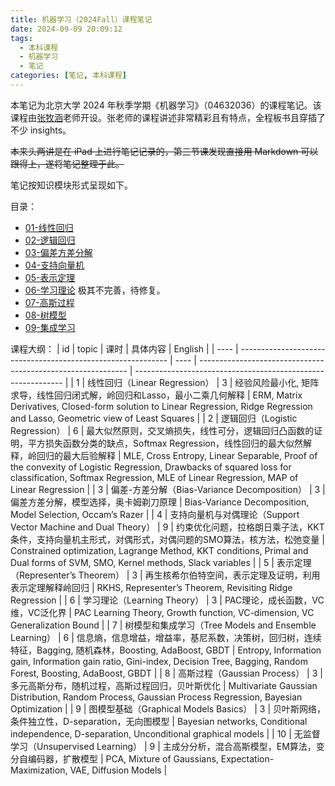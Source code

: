 ```yaml
---
title: 机器学习（2024Fall）课程笔记
date: 2024-09-09 20:09:12
tags:
  - 本科课程
  - 机器学习
  - 笔记
categories: [笔记, 本科课程]
---
```


本笔记为北京大学 2024 年秋季学期《机器学习》（04632036）的课程笔记。该课程由[张牧涵](https://muhanzhang.github.io/)老师开设。张老师的课程讲述非常精彩且有特点，全程板书且穿插了不少 insights。

~~本来头两讲是在 iPad 上进行笔记记录的，第三节课发现直接用 Markdown 可以跟得上，遂将笔记整理于此。~~

笔记按知识模块形式呈现如下。

目录：

- [01-线性回归](/note-ml2024fall/linear-regression/)
- [02-逻辑回归](/note-ml2024fall/logistic-regression/)
- [03-偏差方差分解](/note-ml2024fall/b-v-decomposition/)
- [04-支持向量机](/note-ml2024fall/svm/)
- [05-表示定理](/note-ml2024fall/representer-theorem/)
- [06-学习理论](/note-ml2024fall/learning-theory/) 极其不完善，待修复。
- [07-高斯过程](/note-ml2024fall/gaussian-process/)
- [08-树模型](/note-ml2024fall/tree-models/)
- [09-集成学习](/note-ml2024fall/ensemble-learning/)


课程大纲：
| id | topic | 课时 | 具体内容 | English |
| ---- | ------------------------------------------------------------ | ---- | ------------------------------------------------------------ | ------------------------------------------------------------ |
| 1    | 线性回归（Linear Regression）                                | 3    | 经验风险最小化, 矩阵求导，线性回归闭式解，岭回归和Lasso，最小二乘几何解释 | ERM, Matrix Derivatives, Closed-form solution to Linear Regression, Ridge Regression and Lasso, Geometric view of Least Squares |
| 2    | 逻辑回归（Logistic Regression）                              | 6    | 最大似然原则，交叉熵损失，线性可分，逻辑回归凸函数的证明，平方损失函数分类的缺点，Softmax Regression，线性回归的最大似然解释，岭回归的最大后验解释 | MLE, Cross Entropy, Linear Separable, Proof of the convexity of Logistic Regression, Drawbacks of squared loss for classification, Softmax Regression, MLE of Linear Regression, MAP of Linear Regression |
| 3    | 偏差-方差分解（Bias-Variance Decomposition）                 | 3    | 偏差方差分解，模型选择，奥卡姆剃刀原理                       | Bias-Variance Decomposition, Model Selection, Occam’s Razer  |
| 4    | 支持向量机与对偶理论（Support Vector Machine and Dual Theory） | 9    | 约束优化问题，拉格朗日乘子法，KKT条件，支持向量机主形式，对偶形式，对偶问题的SMO算法，核方法，松弛变量 | Constrained optimization, Lagrange Method, KKT conditions, Primal and Dual forms of SVM, SMO, Kernel methods, Slack variables |
| 5    | 表示定理（Representer’s Theorem）                            | 3    | 再生核希尔伯特空间，表示定理及证明，利用表示定理解释岭回归   | RKHS, Representer’s Theorem, Revisiting Ridge Regression     |
| 6    | 学习理论（Learning Theory）                                  | 3    | PAC理论，成长函数，VC维，VC泛化界                            | PAC Learning Theory, Growth function, VC-dimension, VC Generalization Bound |
| 7    | 树模型和集成学习（Tree Models and Ensemble Learning）        | 6    | 信息熵，信息增益，增益率，基尼系数，决策树，回归树，连续特征，Bagging, 随机森林，Boosting, AdaBoost, GBDT | Entropy, Information gain, Information gain ratio, Gini-index, Decision Tree, Bagging, Random Forest, Boosting, AdaBoost, GBDT |
| 8    | 高斯过程（Gaussian Process）                                 | 3    | 多元高斯分布，随机过程，高斯过程回归，贝叶斯优化             | Multivariate Gaussian Distribution, Random Process, Gaussian Process Regression, Bayesian Optimization |
| 9    | 图模型基础（Graphical Models Basics）                        | 3    | 贝叶斯网络，条件独立性，D-separation，无向图模型             | Bayesian networks, Conditional independence, D-separation, Unconditional graphical models |
| 10   | 无监督学习（Unsupervised Learning）                          | 9    | 主成分分析，混合高斯模型，EM算法，变分自编码器，扩散模型     | PCA, Mixture of Gaussians, Expectation-Maximization, VAE, Diffusion Models |
